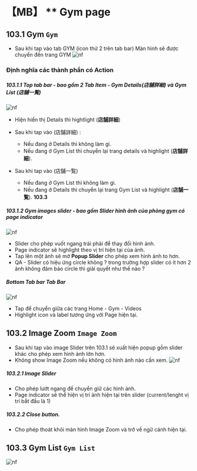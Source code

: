 # 【MB】 ** Gym page  

## **103.1 Gym**  `Gym`
- Sau khi tap vào tab GYM  (icon thứ 2 trên tab bar) Màn hình sẽ được chuyển đến trang GYM
![nf](image/jp/mb/103gyms-page/Gym.png)

### Định nghĩa các thành phần có Action 

##### **103.1.1** Top tab bar - bao gồm 2 Tab Item  - Gym Details(**店舗詳細**) và Gym List (**店舗一覧**)
![nf](image/jp/mb/103gyms-page/1031/10311.png)
- Hiện hiển thị Details thì hightlight (**店舗詳細**)
- Sau khi tap vào (店舗詳細) :
    - Nếu đang ở Details thì không làm gì.
    - Nếu đang ở Gym List thì chuyển lại trang details và highlight (**店舗詳細**).

- Sau khi tap vào (店舗一覧)
    - Nếu đang ở Gym List thì không làm gì.
    - Nếu đang ở Details thì chuyển lại trang Gym List và highlight (**店舗一覧**). **103.3**

##### **103.1.2** Gym images slider - bao gồm Slider hình ảnh của phòng gym có page indicator 
![nf](image/jp/mb/103gyms-page/1031/10312.png)
- Slider cho phép vuốt ngang trái phải để thay đổi hình ảnh.
- Page indicator sẽ highlight theo vị trí hiện tại của ảnh.
- Tap lên một ảnh sẽ mở **Popup Slider** cho phép xem hình ảnh to hơn.
- QA - Slider có hiệu ứng circle không ? trong trường hợp slider có ít hơn 2 ảnh không đảm bảo circle thì giải quyết như thế nào ?
##### Bottom Tab bar  **Tab Bar**
![nf](image/jp/mb/103gyms-page/1031/10315.png)
- Tap để chuyển giữa các trang Home - Gym - Videos
- Highlight icon và label tương ứng với Page hiện tại.


## **103.2 Image Zoom**  `Image Zoom`
-  Sau khi tap vào image Slider trên 103.1 sẽ xuất hiện popup gồm slider khác cho phép xem hình ảnh lớn hơn. 
- Không show Image Zoom nếu không có hình ảnh nào cần xem.
![nf](image/jp/mb/103gyms-page/Image%20Zoom.png)

##### **103.2.1** Image Slider
- Cho phép lướt ngang để chuyển giữ các hình ảnh.
- Page indicator sẽ thể hiện vị trí ảnh hiện tại trên slider (current/lenght  vị trí bắt đầu là 1)

##### **103.2.2** Close button.
- Cho phép thoát khỏi màn hình Image Zoom và trở về ngữ cảnh hiện tại.

## **103.3 Gym List**  `Gym List`
![nf](image/jp/mb/103gyms-page/Gym.png)

